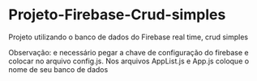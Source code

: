 # Projeto-Firebase-Crud-simples
Projeto utilizando o banco de dados do Firebase real time, crud simples

Observação: e necessário pegar a chave de configuração do firebase e colocar no arquivo config.js.
Nos arquivos AppList.js e App.js coloque o nome de seu banco de dados 
